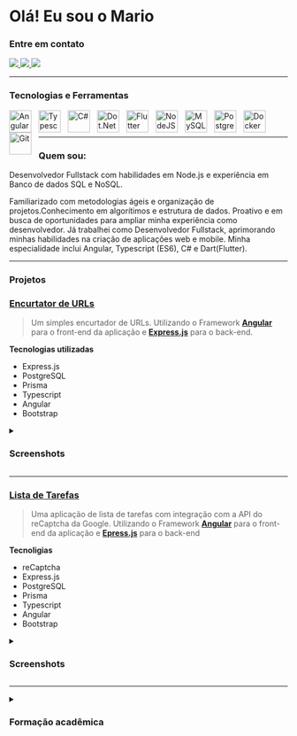 # Olá! Eu sou o Mario

### Entre em contato

<div>
    <a href="mailto:miyukifgames@gmail.com" target="_blank">
        <img src="https://img.shields.io/badge/Gmail-D14836?style=for-the-badge&logo=gmail&logoColor=white" target="_blank">
    </a>
    <a href="https://wa.me/+5514998761028" target="_blank">
        <img src="https://img.shields.io/badge/WhatsApp-25D366?style=for-the-badge&logo=whatsapp&logoColor=white" target="_blank">
    </a>
    <a href="www.linkedin.com/in/mary-pelussi" target="_blank">
        <img src="https://img.shields.io/badge/LinkedIn-0077B5?style=for-the-badge&logo=linkedin&logoColor=white" target="_blank">
    </a>
</div>

---

### Tecnologias e Ferramentas

<img align="left" alt="Angular" width="40px" style="padding-right: 10px"  src="https://cdn.jsdelivr.net/gh/devicons/devicon/icons/angularjs/angularjs-original.svg" />

<img align="left" alt="Typescript" width="40px" style="padding-right: 10px"  src="https://cdn.jsdelivr.net/gh/devicons/devicon/icons/typescript/typescript-original.svg" />

<img align="left" alt="C#" width="40px" style="padding-right: 10px"  src="https://cdn.jsdelivr.net/gh/devicons/devicon/icons/csharp/csharp-original.svg" />

<img align="left" alt="Dot.Net Core" width="40px" style="padding-right: 10px"  src="https://cdn.jsdelivr.net/gh/devicons/devicon/icons/dotnetcore/dotnetcore-original.svg" />

<img align="left" alt="Flutter" width="40px" style="padding-right: 10px"  src="https://cdn.jsdelivr.net/gh/devicons/devicon/icons/flutter/flutter-original.svg" />

<img align="left" alt="NodeJS" width="40px" style="padding-right: 10px"  src="https://cdn.jsdelivr.net/gh/devicons/devicon/icons/nodejs/nodejs-original.svg" />

<img align="left" alt="MySQL" width="40px" style="padding-right: 10px"  src="https://cdn.jsdelivr.net/gh/devicons/devicon/icons/mysql/mysql-original.svg" />

<img align="left" alt="PostgreSQL" width="40px" style="padding-right: 10px"  src="https://cdn.jsdelivr.net/gh/devicons/devicon/icons/postgresql/postgresql-original.svg" />

<img align="left" alt="Docker" width="40px" style="padding-right: 10px"  src="https://cdn.jsdelivr.net/gh/devicons/devicon/icons/docker/docker-original.svg" />

<img align="left" alt="Git" width="40px" style="padding-right: 10px"  src="https://cdn.jsdelivr.net/gh/devicons/devicon/icons/git/git-original.svg" />

<br/>

<br/>

---

### Quem sou:

Desenvolvedor Fullstack com habilidades em Node.js e experiência em Banco de dados SQL e NoSQL. 

Familiarizado com metodologias ágeis e organização de projetos.Conhecimento em algorítimos e estrutura de dados. Proativo e em busca de oportunidades para ampliar minha experiência como desenvolvedor. Já trabalhei como Desenvolvedor Fullstack, aprimorando minhas habilidades na criação de aplicações web e mobile. Minha especialidade inclui Angular, Typescript (ES6), C# e Dart(Flutter).

---

### Projetos

### **<u>[Encurtator de URLs](https://frostsh.vercel.app/)</u>**

> Um simples encurtador de URLs. Utilizando o Framework **[Angular](https://angular.io/)** para o front-end da aplicação e **[Express.js](https://expressjs.com/)** para o back-end.

**Tecnologias utilizadas**

- Express.js
- PostgreSQL
- Prisma
- Typescript
- Angular
- Bootstrap

<details>
    <summary><h3>Screenshots</h3></summary>

![Frost Shorter](https://i.imgur.com/P47Rr9O.png)

</details>

---

### **<u>[Lista de Tarefas](https://ftasks.vercel.app/)</u>**

> Uma aplicação de lista de tarefas com integração com a API do reCaptcha da Google. Utilizando o Framework **[Angular](https://angular.io)** para o front-end da aplicação e **[Epress.js](https://expressjs.com/)** para o back-end

**Tecnoligias**

- reCaptcha
- Express.js
- PostgreSQL
- Prisma
- Typescript
- Angular
- Bootstrap


<details>
    <summary><h3>Screenshots</h3></summary>

![Main page](https://i.imgur.com/tLj6nDX.png)
![Sign up page](https://i.imgur.com/6UfUQXP.png)

</details>

---

<details>
    <summary><h3>Formação acadêmica</h3></summary>

**ETEC Orlando Quagliato**

- Ensino técnico
- Análize e desenvolvimento de sistemas

---

**Udemy**

- Desenvolvimento de softwares em WPF

</details>
